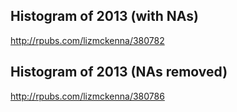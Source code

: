 
## Histogram of 2013 (with NAs)
http://rpubs.com/lizmckenna/380782

## Histogram of 2013 (NAs removed)
http://rpubs.com/lizmckenna/380786
